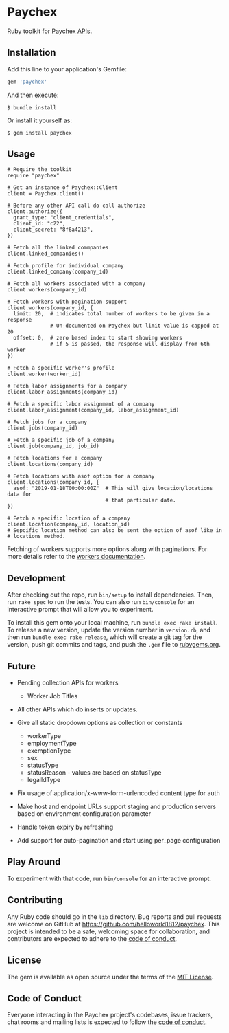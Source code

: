 # Paychex

Ruby toolkit for [Paychex APIs](https://developer.paychex.com/api-documentation-and-exploration/api-references).

## Installation

Add this line to your application's Gemfile:

```ruby
gem 'paychex'
```

And then execute:

    $ bundle install

Or install it yourself as:

    $ gem install paychex

## Usage

```
# Require the toolkit
require "paychex"

# Get an instance of Paychex::Client
client = Paychex.client()

# Before any other API call do call authorize
client.authorize({
  grant_type: "client_credentials",
  client_id: "c22",
  client_secret: "8f6a4213",
})

# Fetch all the linked commpanies
client.linked_companies()

# Fetch profile for individual company
client.linked_company(company_id)

# Fetch all workers associated with a company
client.workers(company_id)

# Fetch workers with pagination support
client.workers(company_id, {
  limit: 20,  # indicates total number of workers to be given in a response
              # Un-documented on Paychex but limit value is capped at 20
  offset: 0,  # zero based index to start showing workers
              # if 5 is passed, the response will display from 6th worker
})

# Fetch a specific worker's profile
client.worker(worker_id)

# Fetch labor assignments for a company
client.labor_assignments(company_id)

# Fetch a specific labor assignment of a company
client.labor_assignment(company_id, labor_assignment_id)

# Fetch jobs for a company
client.jobs(company_id)

# Fetch a specific job of a company
client.job(company_id, job_id)

# Fetch locations for a company
client.locations(company_id)

# Fetch locations with asof option for a company
client.locations(company_id, {
  asof: "2019-01-18T00:00:00Z"  # This will give location/locations data for
                                # that particular date.
})

# Fetch a specific location of a company
client.location(company_id, location_id)
# Sepcific location method can also be sent the option of asof like in
# locations method.
```

Fetching of workers supports more options along with paginations. For more
details refer to the [workers documentation](https://developer.paychex.com/api-documentation-and-exploration/api-references/workers).

## Development

After checking out the repo, run `bin/setup` to install dependencies. Then, run `rake spec` to run the tests. You can also run `bin/console` for an interactive prompt that will allow you to experiment.

To install this gem onto your local machine, run `bundle exec rake install`. To release a new version, update the version number in `version.rb`, and then run `bundle exec rake release`, which will create a git tag for the version, push git commits and tags, and push the `.gem` file to [rubygems.org](https://rubygems.org).

## Future

- Pending collection APIs for workers
  - Worker Job Titles

- All other APIs which do inserts or updates.

- Give all static dropdown options as collection or constants
  - workerType
  - employmentType
  - exemptionType
  - sex
  - statusType
  - statusReason - values are based on statusType
  - legalIdType

- Fix usage of application/x-www-form-urlencoded content type for auth
- Make host and endpoint URLs support staging and production servers based on
  environment configuration parameter
- Handle token expiry by refreshing
- Add support for auto-pagination and start using per_page configuration

## Play Around

To experiment with that code, run `bin/console` for an interactive prompt.

## Contributing

Any Ruby code should go in the `lib` directory.
Bug reports and pull requests are welcome on GitHub at https://github.com/helloworld1812/paychex. This project is intended to be a safe, welcoming space for collaboration, and contributors are expected to adhere to the [code of conduct](https://github.com/helloworld1812/paychex/blob/master/CODE_OF_CONDUCT.md).



## License

The gem is available as open source under the terms of the [MIT License](https://opensource.org/licenses/MIT).

## Code of Conduct

Everyone interacting in the Paychex project's codebases, issue trackers, chat rooms and mailing lists is expected to follow the [code of conduct](https://github.com/helloworld1812/paychex/blob/master/CODE_OF_CONDUCT.md).
